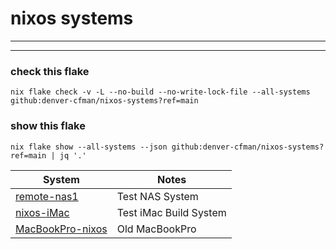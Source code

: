 # nixos systems
---

---
### check this flake
```
nix flake check -v -L --no-build --no-write-lock-file --all-systems github:denver-cfman/nixos-systems?ref=main
```

### show this flake
```
nix flake show --all-systems --json github:denver-cfman/nixos-systems?ref=main | jq '.'
```

| System | Notes |
|---|---|
| [remote-nas1](./remote-nas1/readme.md) | Test NAS System |
| [nixos-iMac](./nixos-iMac/readme.md) | Test iMac Build System |
| [MacBookPro-nixos](./MacBookPro-nixos/readme.md) | Old MacBookPro |
